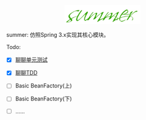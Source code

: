 <div align="center">
    <img src="pic/summer.jpg" width="200px">
</div>

summer: 仿照Spring 3.x实现其核心模块。

Todo:

+ [x] [聊聊单元测试](https://github.com/PansonPanson/summer/blob/master/doc/%E5%8D%95%E5%85%83%E6%B5%8B%E8%AF%95.md)
+ [x] [聊聊TDD](https://github.com/PansonPanson/summer/blob/master/doc/%E7%A8%8B%E5%BA%8F%E5%91%98%E5%BA%94%E8%AF%A5%E5%AD%A6%E4%B9%A0%E7%9A%84TDD.md)
+ [ ] Basic BeanFactory(上)
+ [ ] Basic BeanFactory(下)
+ [ ] ......

